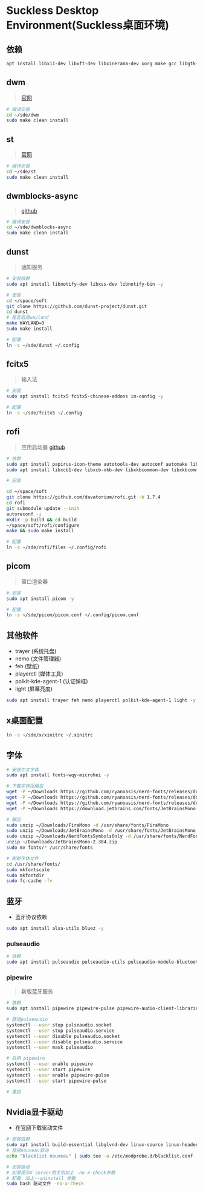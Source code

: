 # Suckless Desktop Environment(Suckless桌面环境)

## 依赖

```bash
apt install libx11-dev libxft-dev libxinerama-dev xorg make gcc libgtk-3-dev libgcr-3-dev libwebkit2gtk-4.0-dev -y
```

## dwm

> [官网](https://dwm.suckless.org/)

```bash
# 编译安装
cd ~/sde/dwm
sudo make clean install
```
## st 

> [官网](https://st.suckless.org/)

```bash
# 编译安装
cd ~/sde/st
sudo make clean install
```

## dwmblocks-async

> [github](https://github.com/UtkarshVerma/dwmblocks-async)

```bash
# 编译安装
cd ~/sde/dwmblocks-async
sudo make clean install
```

## dunst

> 通知服务

```bash
# 安装依赖
sudo apt install libnotify-dev libxss-dev libnotify-bin -y

# 安装
cd ~/space/soft
git clone https://github.com/dunst-project/dunst.git
cd dunst
# 是否启用wayland
make WAYLAND=0
sudo make install

# 配置
ln -s ~/sde/dunst ~/.config
```

## fcitx5

> 输入法

```bash
# 安装
sudo apt install fcitx5 fcitx5-chinese-addons im-config -y

# 配置
ln -s ~/sde/fcitx5 ~/.config
```

## rofi

> 应用启动器 [github](https://github.com/davatorium/rofi)

```bash
# 依赖
sudo apt install papirus-icon-theme autotools-dev autoconf automake libtool -y
sudo apt install libxcb1-dev libxcb-xkb-dev libxkbcommon-dev libxkbcommon-x11-dev libxcb-ewmh-dev libxcb-icccm4-dev libxcb-cursor-dev libxcb-randr0-dev libxcb-xinerama0-dev libxcb-util-dev libstartup-notification0-dev check -y

# 安装

cd ~/space/soft
git clone https://github.com/davatorium/rofi.git -b 1.7.4
cd rofi
git submodule update --init
autoreconf -i
mkdir -p build && cd build
~/space/soft/rofi/configure
make && sudo make install

# 配置
ln -s ~/sde/rofi/files ~/.config/rofi
```

## picom

> 窗口渲染器

```bash
# 安装
sudo apt install picom -y

# 配置
ln -s ~/sde/picom/picom.conf ~/.config/picom.conf
```

## 其他软件

* trayer (系统托盘)
* nemo (文件管理器)
* feh (壁纸)
* playerctl (媒体工具)
* polkit-kde-agent-1 (认证弹框)
* light (屏幕亮度)

```bash
sudo apt install trayer feh nemo playerctl polkit-kde-agent-1 light -y
```

## x桌面配置

```bash
ln -s ~/sde/x/xinitrc ~/.xinitrc
```

## 字体

```bash
# 安装中文字体
sudo apt install fonts-wqy-microhei -y

# 下载字体压缩包
wget -P ~/Downloads https://github.com/ryanoasis/nerd-fonts/releases/download/v3.0.2/FiraMono.zip
wget -P ~/Downloads https://github.com/ryanoasis/nerd-fonts/releases/download/v3.0.2/JetBrainsMono.zip
wget -P ~/Downloads https://github.com/ryanoasis/nerd-fonts/releases/download/v3.0.2/NerdFontsSymbolsOnly.zip
wget -P ~/Downloads https://download.jetbrains.com/fonts/JetBrainsMono-2.304.zip

# 解压
sudo unzip ~/Downloads/FiraMono -d /usr/share/fonts/FiraMono
sudo unzip ~/Downloads/JetBrainsMono -d /usr/share/fonts/JetBrainsMono
sudo unzip ~/Downloads/NerdFontsSymbolsOnly -d /usr/share/fonts/NerdFontsSymbolsOnly
unzip ~/Downloads/JetBrainsMono-2.304.zip
sudo mv fonts/* /usr/share/fonts

# 刷新字体文件
cd /usr/share/fonts/
sudo mkfontscale
sudo mkfontdir
sudo fc-cache -fv
```

## 蓝牙

* 蓝牙协议依赖

```bash
sudo apt install alsa-utils bluez -y
```

### pulseaudio

```bash
# 依赖
sudo apt install pulseaudio pulseaudio-utils pulseaudio-module-bluetooth
```

### pipewire
> 新版蓝牙服务

```bash
# 依赖
sudo apt install pipewire pipewire-pulse pipewire-audio-client-libraries libspa-0.2-bluetooth libspa-0.2-jack wireplumber

# 禁用pulseaudio
systemctl --user stop pulseaudio.socket
systemctl --user stop pulseaudio.service
systemctl --user disable pulseaudio.socket
systemctl --user disable pulseaudio.service
systemctl --user mask pulseaudio

# 启用 pipewire
systemctl --user enable pipewire
systemctl --user start pipewire
systemctl --user enable pipewire-pulse
systemctl --user start pipewire-pulse

# 重启
```

## Nvidia显卡驱动

* 在[官网](https://www.nvidia.cn/Download/index.aspx?lang=cn)下载驱动文件

```bash
# 安装依赖
sudo apt install build-essential libglvnd-dev linux-source linux-headers-$(uname -r) -y
# 禁用nouveau驱动
echo "blacklist nouveau" | sudo tee -a /etc/modprobe.d/blacklist.conf

# 安装驱动
# 如果提示X server相关则加上 -no-x-check参数
# 卸载，加上--uninstall 参数
sudo bash 驱动文件 -no-x-check
